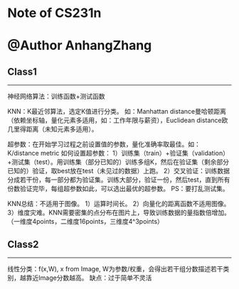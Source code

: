 # Note of CS231n
@Author AnhangZhang
=================

## Class1
------------------
神经网络算法：训练函数+测试函数

KNN：K最近邻算法，选定K值进行分类。
如：Manhattan distance曼哈顿距离（依赖坐标轴，量化元素多适用，如：工作年限与薪资），Euclidean distance欧几里得距离（未知元素多适用）。  

超参数：在开始学习过程之前设置值的参数，量化准确率取最佳。如：K/distance metric
如何设置超参数：
1）训练集（train）+验证集（validation）+测试集（test）。用训练集（部分已知的）训练多组K，然后在验证集（剩余部分已知的）验证，取best放在test（未见过的数据）上跑。
2）交叉验证：训练数据分成若干份，每一部分都为验证集。训练大部分，验证一份，然后test，直到所有份数验证完毕，每组超参数如此，可以选出最优的超参数。
PS：要打乱测试集。  

KNN总结：不适用于图像。
1）运算时间长。
2）向量化的距离函数不适用图像。
3）维度灾难。KNN需要密集的点分布在图片上，导致训练数据的量指数倍增加。 
（一维度4points，二维度16points，三维度4^3points）


## Class2
-------------------
线性分类：f(x,W), x from Image, W为参数/权重，会得出若干组分数描述若干类别，越靠近Image分数越高。
缺点：过于简单不灵活
